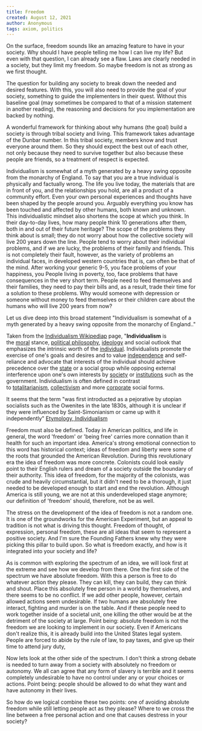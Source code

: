 ```yaml
---
title: Freedom
created: August 12, 2021
author: Anonymous
tags: axiom, politics
---
```


On the surface, freedom sounds like an amazing feature to have in your society. Why should I have people telling me how I can live my life? But even with that question, I can already see a flaw. Laws are clearly needed in a society, but they limit my freedom. So maybe freedom is not as strong as we first thought.

The question for building any society to break down the needed and desired features. With this, you will also need to provide the goal of your society, something to guide the implementers in their quest.  Without this baseline goal (may sometimes be compared to that of a mission statement in another reading), the reasoning and decisions for you implementation are backed by nothing.

A wonderful framework for thinking about why humans (the goal) build a society is through tribal society and living. This framework takes advantage of the Dunbar number. In this tribal society, members know and trust everyone around them. So they should expect the best out of each other, not only because they need to survive together but also because these people are friends, so a treatment of respect is expected.

Individualism is somewhat of a myth generated by a heavy swing opposite from the monarchy of England. To say that you are a true individual is physically and factually wrong. The life you live today, the materials that are in front of you, and the relationships you hold, are all a product of a community effort. Even your own personal experiences and thoughts have been shaped by the people around you. Arguably everything you know has been touched and affected by other humans, both known and unknown. This individualistic mindset also shortens the scope at which you think. In their day-to-day lives, how many people think 10 generations after them, both in and out of their future heritage? The scope of the problems they think about is small; they do not worry about how the collective society will live 200 years down the line. People tend to worry about their individual problems, and if we are lucky, the problems of their family and friends. This is not completely their fault, however, as the variety of problems an individual faces, in developed western countries that is, can often be that of the mind.  After working your generic 9-5, you face problems of your happiness, you  People living in poverty, too, face problems that have consequences in the very short term. People need to feed themselves and their families, they need to pay their bills and, as a result, trade their time for a solution to these problems. Why would someone with depression or someone without money to feed themselves or their children care about the humans who will live 200 years from now?

Let us dive deep into this broad statement "Individualism is somewhat of a myth generated by a heavy swing opposite from the monarchy of England.."

Taken from the [Individualism Wikipediap](https://en.wikipedia.org/wiki/Individualism) page, "**Individualism** is the [moral](https://en.wikipedia.org/wiki/Ethics "Ethics") stance, [political philosophy](https://en.wikipedia.org/wiki/Political_philosophy "Political philosophy"), [ideology](https://en.wikipedia.org/wiki/Ideology "Ideology") and social outlook that emphasizes the intrinsic worth of the [individual](https://en.wikipedia.org/wiki/Individual "Individual"). Individualists promote the exercise of one's goals and desires and to value [independence](https://en.wikipedia.org/wiki/Independence "Independence") and self-reliance and advocate that interests of the individual should achieve precedence over the [state](https://en.wikipedia.org/wiki/State_(polity) "State (polity)") or a social group while opposing external interference upon one's own interests by [society](https://en.wikipedia.org/wiki/Society "Society") or [institutions](https://en.wikipedia.org/wiki/Institution "Institution") such as the government. Individualism is often defined in contrast to [totalitarianism](https://en.wikipedia.org/wiki/Totalitarianism "Totalitarianism"), [collectivism](https://en.wikipedia.org/wiki/Collectivism_and_individualism "Collectivism and individualism") and more [corporate](https://en.wikipedia.org/wiki/Corporatism "Corporatism") social forms.

It seems that the term "was first introducted as a pejorative by utopian socialists such as the Owenites in the late 1830s, although it is unclear if they were influenced by Saint-Simonianism or came up with it independently" [Etymology, Individualism](https://en.wikipedia.org/wiki/Individualism#Etymology)






Freedom must also be defined.  Today in American politics, and life in general, the word 'freedom' or 'being free' carries more connation than it health for such an important idea.  America's strong emotional connection to this word has historical context; ideas of freedom and liberty were some of the roots that grounded the American Revolution.  During this revolutionary era the idea of freedom was more concrete.  Colonists could look easily point to their English rulers and dream of a society outside the boundary of their authority.  This idea of freedom, for the majority of the colonists, was crude and heavily circumstantial, but it didn't need to be a thorough, it just needed to be developed enough to start and end the revolution.  Although America is still young, we are not at this underdeveloped stage anymore; our definition of 'freedom' should, therefore, not be as well.

The stress on the development of the idea of freedom is not a random one.  It is one of the groundworks for the American Experiment, but an appeal to tradition is not what is driving this thought.  Freedom of thought, of expression, personal freedom, these are all ideas that seem to represent a positive society.  And I'm sure the Founding Fathers knew why they were picking this pillar to build upon.  So what is freedom exactly, and how is it integrated into your society and life?

As is common with exploring the spectrum of an idea, we will look first at the extreme and see how we develop from there.  One the first side of the spectrum we have absolute freedom.  With this a person is free to do whatever action they please.  They can kill, they can build, they can think and shout.  Place this absolutely free person in a world by themselves, and there seems to be no conflict.  If we add other people, however, certain allowed actions seem undesirable.  If two humans are absolutely free interact, fighting and murder is on the table.  And if these people need to work together inside of a societal unit, one killing the other would be at the detriment of the society at large.  Point being: absolute freedom is not the freedom we are looking to implement in our society.  Even if Americans don't realize this, it is already build into the United States legal system.  People are forced to abide by the rule of law, to pay taxes, and give up their time to attend jury duty,

Now lets look at the other side of the spectrum.  I don't think a strong debate is needed to turn away from a society with absolutely no freedom or autonomy.  We all can agree that any form of slavery is terrible and it seems completely undesirable to have no control under any or your choices or actions.  Point being: people should be allowed to do what they want and have autonomy in their lives.

So how do we logical combine these two points: one of avoiding absolute freedom while still letting people act as they please?  Where to we cross the line between a free personal action and one that causes destress in your society?